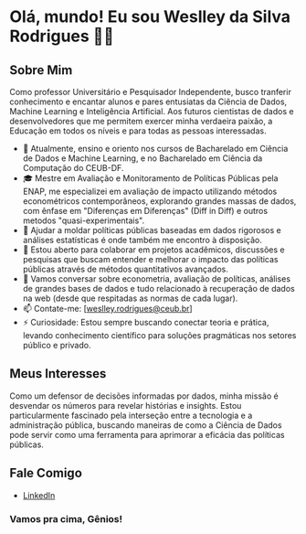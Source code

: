 # Olá, mundo! Eu sou Weslley da Silva Rodrigues 👨‍🏫

## Sobre Mim
Como professor Universitário e Pesquisador Independente, busco tranferir conhecimento e encantar alunos e pares entusiatas  da Ciência de Dados, Machine Learning e Inteligência Artificial. 
Aos futuros cientistas de dados e desenvolvedores que me permitem exercer minha verdaeira paixão, a Educação em todos os níveis e para todas as pessoas interessadas.

- 🔭 Atualmente, ensino e oriento nos cursos de Bacharelado em Ciência de Dados e Machine Learning, e no Bacharelado em Ciência da Computação do CEUB-DF.
- 🎓 Mestre em Avaliação e Monitoramento de Políticas Públicas pela ENAP, me especializei em avaliação de impacto utilizando métodos econométricos contemporâneos, explorando grandes massas de dados,
   com ênfase em "Diferenças em Diferenças" (Diff in Diff) e outros metodos "quasi-experimentais".
- 🌱 Ajudar a moldar políticas públicas baseadas em dados rigorosos e análises estatísticas é onde também me encontro à disposição.
- 👯 Estou aberto para colaborar em projetos acadêmicos, discussões e pesquisas que buscam entender e melhorar o impacto das políticas públicas através de métodos quantitativos avançados.
- 💬 Vamos conversar sobre econometria, avaliação de políticas, análises de grandes bases de dados e tudo relacionado à recuperação de dados na web (desde que respitadas as normas de cada lugar).
- 📫 Contate-me: [weslley.rodrigues@ceub.br]
- ⚡ Curiosidade: Estou sempre buscando conectar teoria e prática, levando conhecimento científico para soluções pragmáticas nos setores público e privado.

## Meus Interesses
Como um defensor de decisões informadas por dados, minha missão é desvendar os números para revelar histórias e insights. 
Estou particularmente fascinado pela interseção entre a tecnologia e a administração pública, buscando maneiras de como a Ciência de Dados pode servir como uma ferramenta para aprimorar a eficácia das políticas públicas.

## Fale Comigo
- [LinkedIn](www.linkedin.com/in/professor-weslley)

### Vamos pra cima, Gênios!

